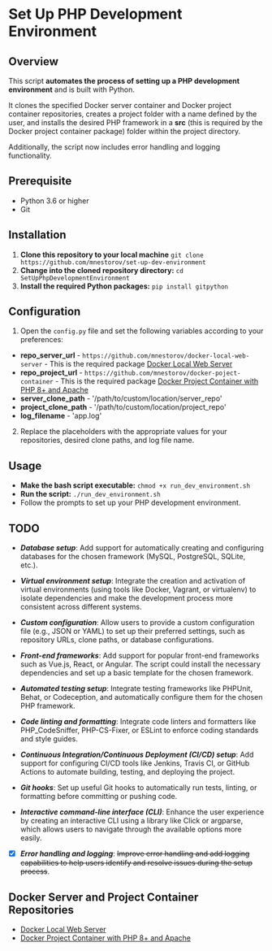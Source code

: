 # Set Up PHP Development Environment

## Overview

This script **automates the process of setting up a PHP development environment** and is built with Python. 

It clones the specified Docker server container and Docker project container repositories, creates a project folder with a name defined by the user, and installs the desired PHP framework in a **src** (this is required by the Docker project container package) folder within the project directory. 

Additionally, the script now includes error handling and logging functionality.

## Prerequisite

- Python 3.6 or higher
- Git

## Installation

1. **Clone this repository to your local machine** `git clone https://github.com/mnestorov/set-up-dev-environment`
2. **Change into the cloned repository directory:** `cd SetUpPhpDevelopmentEnvironment`
3. **Install the required Python packages:** `pip install gitpython`

## Configuration

1. Open the `config.py` file and set the following variables according to your preferences:

- **repo_server_url** - `https://github.com/mnestorov/docker-local-web-server` - This is the required package [Docker Local Web Server](https://github.com/mnestorov/docker-local-web-server)
- **repo_project_url** - `https://github.com/mnestorov/docker-poject-container` - This is the required package [Docker Project Container with PHP 8+ and Apache](https://github.com/mnestorov/docker-poject-container)
- **server_clone_path** - '/path/to/custom/location/server_repo'
- **project_clone_path** - '/path/to/custom/location/project_repo'
- **log_filename** - 'app.log'

2. Replace the placeholders with the appropriate values for your repositories, desired clone paths, and log file name.

## Usage

- **Make the bash script executable:** `chmod +x run_dev_environment.sh`
- **Run the script:** `./run_dev_environment.sh`
- Follow the prompts to set up your PHP development environment.

## TODO

- **_Database setup_**: Add support for automatically creating and configuring databases for the chosen framework (MySQL, PostgreSQL, SQLite, etc.).

- **_Virtual environment setup_**: Integrate the creation and activation of virtual environments (using tools like Docker, Vagrant, or virtualenv) to isolate dependencies and make the development process more consistent across different systems.

- **_Custom configuration_**: Allow users to provide a custom configuration file (e.g., JSON or YAML) to set up their preferred settings, such as repository URLs, clone paths, or database configurations.

- **_Front-end frameworks_**: Add support for popular front-end frameworks such as Vue.js, React, or Angular. The script could install the necessary dependencies and set up a basic template for the chosen framework.

- **_Automated testing setup_**: Integrate testing frameworks like PHPUnit, Behat, or Codeception, and automatically configure them for the chosen PHP framework.

- **_Code linting and formatting_**: Integrate code linters and formatters like PHP_CodeSniffer, PHP-CS-Fixer, or ESLint to enforce coding standards and style guides.

- **_Continuous Integration/Continuous Deployment (CI/CD) setup_**: Add support for configuring CI/CD tools like Jenkins, Travis CI, or GitHub Actions to automate building, testing, and deploying the project.

- **_Git hooks_**: Set up useful Git hooks to automatically run tests, linting, or formatting before committing or pushing code.

- **_Interactive command-line interface (CLI)_**: Enhance the user experience by creating an interactive CLI using a library like Click or argparse, which allows users to navigate through the available options more easily.

- [x] **_Error handling and logging_**: ~~Improve error handling and add logging capabilities to help users identify and resolve issues during the setup process~~.

## Docker Server and Project Container Repositories

- [Docker Local Web Server](https://github.com/mnestorov/docker-local-web-server)
- [Docker Project Container with PHP 8+ and Apache](https://github.com/mnestorov/docker-poject-container)
